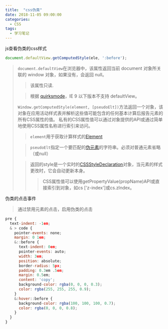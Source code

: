 ```yaml
---
title:  "css伪类"
date: 2018-11-05 09:00:00
categories:
  - CSS
tags:
  - 学习笔记
---
```


js查看伪类的css样式

```js
document.defaultView.getComputedStyle(ele, ':before');
```
>  `document.defaultView`在浏览器中，该属性返回当前 document 对象所关联的 window 对象，如果没有，会返回 null。
>> 该属性只读.
>
>> 根据 [quirksmode](http://www.quirksmode.org/dom/w3c_html.html)，IE 9 以下版本不支持 defaultView。
>
> `Window.getComputedStyle(element, [pseudoElt])`方法返回一个对象，该对象在应用活动样式表并解析这些值可能包含的任何基本计算后报告元素的所有CSS属性的值。 私有的CSS属性值可以通过对象提供的API或通过简单地使用CSS属性名称进行索引来访问。
>> `element`用于获取计算样式的[Element](https://developer.mozilla.org/zh-CN/docs/Web/API/Element)
>
>> `pseudoElt`指定一个要匹配的[伪元素](https://drafts.csswg.org/css-content-3/#pseudo-elements)的字符串。必须对普通元素省略（或null）
>
>> 返回的style是一个实时的[CSSStyleDeclaration](https://developer.mozilla.org/zh-CN/docs/Web/API/CSSStyleDeclaration)对象，当元素的样式更改时，它会自动更新本身。
>>> CSS属性值可以使用getPropertyValue(propName)API或直接索引到对象，如cs ['z-index']或cs.zIndex。


伪类的点击事件

> 通过禁用元素的点击，启用伪类的点击
```js
pre {
  text-indent: -1em;
  & > code {
    pointer-events: none;
    margin: 0 1em;
    &::before {
      text-indent: 0em;
      pointer-events: auto;
      width: 3em;
      position: absolute;
      border-radius: 5px;
      padding: 0.3em .5em;
      margin: 0.5em;
      content: 'copy';
      background-color: rgba(0, 0, 0, 0.3);
      color: rgba(255, 255, 255, 0.9);
    }
    &:hover::before {
      background-color: rgba(100, 100, 100, 0.7);
      color: rgba(0, 0, 0, 0.8);
    }
  }
}
```
